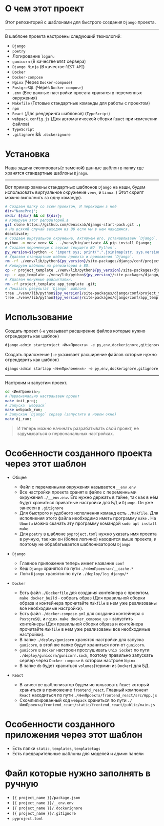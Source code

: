 # О чем этот проект

Этот репозиторий с шаблонами для быстрого создания `Django` проекта.

---

В шаблоне проекта настроены следующий технологий:

- `Django`
- `poetry`
- Логирование `loguru`
- `gunicorn` (В качестве `WSGI` сервера)
- `Django Ninja` (В качестве `REST API`)
- `Docker`
- `Docker-compose`
- `Nginx` (Через `Docker-compose`)
- `PostgreSQL` (Через `Docker-compose`)
- `.env` (Все важные настройки проекта хранятся в переменных окружения)
- `Makefile` (Готовые стандартные команды для работы с проектом)
- `npm`
- `React` (Для рендеринга шаблонов) (`TypeScript`)
- `webpack.config.js` (Для автоматической сборки `React` при изменении файлов)
- `TypeScript`
- `.gitignore` && `.dockerignore`

# Установка

Наша задача скопировать(с заменой) данные шаблон в папку где хранятся стандартные шаблоны `Djnago`.

---

Вот пример замены стандартных шаблонов `Django` на наши, будем использовать виртуальное окружение `venv`, и `Linux`. (
Этот скрипт можно выполнить за одну команду).

```bash
# Создаем папку со всем проектом, И переходим в неё
dir="NameProj";
mkdir ${dir} && cd ${dir};
# Копируем этот репозиторий.a
git clone https://github.com/denisxab/django-start-pack.git .;
# На всякий случай выходим из ВО если мы в нем находимся.
deactivate;
# Создаем виртуальное окружение, Актируем его, устанавливаем `Django`.
python -m venv venv && . ./venv/bin/activate && pip install Django;
# Создаем переменную с версий текущего ВО `Python`.
py_version=$(python -c 'import sys; print(".".join(map(str, sys.version_info[:2])))');
# Удаляем стандартные шаблон проекта и приложения `Django`.
rm -rf ./venv/lib/python${py_version}/site-packages/django/conf/project_template ./venv/lib/python${py_version}/site-packages/django/conf/app_template;
# Копируем шаблоны из репозитория в ВО.
cp -r project_template ./venv/lib/python${py_version}/site-packages/django/conf/ &&
cp -r app_template ./venv/lib/python${py_version}/site-packages/django/conf/ &&
# Удаляем ненужные файлы/папки.
rm -rf project_template app_template .git;
# Показать результат `Django` шаблона
tree ./venv/lib/python${py_version}/site-packages/django/conf/project_template &&
tree ./venv/lib/python${py_version}/site-packages/django/conf/app_template;
```

# Использование

Создать проект (`-e` указывает расширение файлов которые нужно отрендерить как шаблон)

```bash
django-admin startproject <ИмяПроекта> -e py,env,dockerignore,gitignore,json --template ./venv/lib/python${py_version}/site-packages/django/conf/project_template;
```

Создать приложение (`-e` указывает расширение файлов которые нужно отрендерить как шаблон)

```bash
django-admin startapp <ИмяПриложения> -e py,env,dockerignore,gitignore,json --template ./venv/lib/python${py_version}/site-packages/django/conf/app_template;
```

---

Настроим и запустим проект.

```bash
cd <ИмяПроекта>;
# Первоначально настраиваем проект
make init_proj;
# Запуска `webpack`
make webpack_run;
# Запускам `Django` сервер (запустите в новом окне)
make dj_run;
```

> И теперь можно начинать разрабатывать свой проект, не задумываться о первоначальных настройках.

# Особенности созданного проекта через этот шаблон

- Общее

    - Файл с переменными окружения называется `__env.env`
    - Все настройки проекта хранят в файле с переменными окружения `./__env.env`. Его нужно держать в тайне, так как в
      нём будут храниться приватные настройки для БД и `Django`. Он уже занесен в `.gitignore`
    - Для быстрого и удобного исполнения команд есть `./Makfile`. Для исполнения этого файла необходимо иметь
      программу `make`
      . На `Ubuntu` можно скачать эту программу командой `sudo apt install make`.
    - Для `poetry` в шаблоне `pyproject.toml` нужно указать имя проекта в ручную, так как он (более логично) находится
      выше проекта, и поэтому не обрабатывается шаблонизатором  `Django`

- `Django`

    - Главное приложение теперь имеет название `conf`
    - Кеш `Django` хранятся по пути `./<ИмяПроекта>/__cache.*`
    - Логи `Django` хранятся по пути `./deploy/log_django/*`

- `Docker`

    - Есть файл `./Dockerfile` для создания контейнера с проектом. `make docker_build` - собрать образ (Для правильной
      сборки образа и контейнера прочитайте `Makfile` в нем уже реализованы все необходимые настройки).
    - Есть файл `./docker-compose.yml` для создания контейнера с `PostgreSQL` и `nginx`. `make docker_compose_up` -
      запустить контейнеры (Для правильной сборки образа и контейнера прочитайте `Makfile` в нем уже реализованы все
      необходимые настройки).
    - В папке `./deploy/gunicorn` хранятся настройки для запуска `gunicorn`, в этой же папке будут храниться логи
      от `gunicorn`.
    - `gunicorn` в `Docker` настроен прослушивать `Unix Socket` по пути `./deploy/gunicorn/gunicorn.sock`, поэтому
      правильно запускать сервер через `Docker-compose` в котором настроен `Nginx`.
    - В папке `db` будет храниться `volumes`(термин из `Docker`) для БД.

- `React`

    - В качестве шаблонизатор будем использовать `React` который храниться в приложение `frontend_react`. Главный
      компонент
      `React` находиться по пути `./ИмяПроекта/frontend_react/src/App.js`
    - Скомпилированный код `webpack` храниться по
      пути `./ИмяПроекта/frontend_react/static/frontend_react/public/main.js`

# Особенности созданного приложения через этот шаблон

- Есть папки `static`, `templates`, `templatetags`
- Есть предварительные шаблоны для моделей и админ панели

# Файл которые нужно заполнять в ручную

- `{{ project_name }}/package.json`
- `{{ project_name }}/__env.env`
- `{{ project_name }}/.dockerignore`
- `{{ project_name }}/.gitignore`
- `pyproject.toml`

